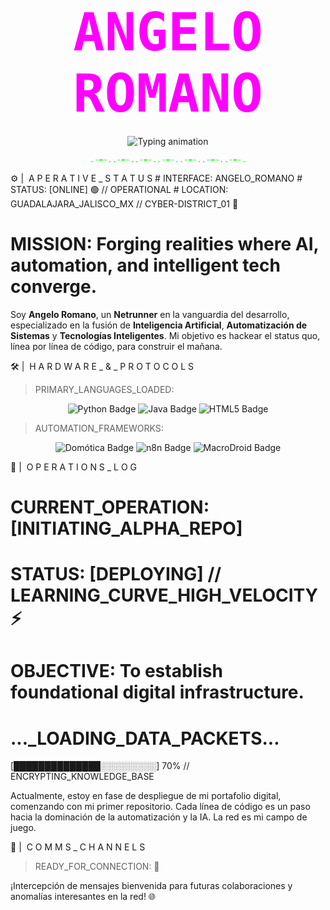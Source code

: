 <p align="center">
<h1 align="center">
<!-- Main title with a strong cyberpunk color -->
<code style="color:#FF00FF; font-weight:bold; font-family:'Fira Code', monospace; font-size:3em;">ANGELO ROMANO</code>
</h1>

<!-- Glitchy typing animation with varied colors and prompts -->

<p align="center">
<img src="https://www.google.com/search?q=https://readme-typing-svg.demolab.com%3Ffont%3DFira%2BCode%26pause%3D1000%26color%3D00FF00%26center%3Dtrue%26vCenter%3Dtrue%26width%3D600%26lines%3D>_INITIATING_SEQUENCE...;&pause=500&color=FF00FF&lines=>>_NETRUNNER_PROTOCOLS_ONLINE...;&pause=750&color=00FFFF&lines=>>>_BUILDING_THE_FUTURE_FROM_GDL...;&pause=1000&color=FFD500&lines=>>>>_SYSTEMS_ARE_GO%21" alt="Typing animation" />
</p>
</p>

<p align="center"> <!-- ASCII art separator for a more aggressive look --> <code style="color:#00FF00;">.-=-..-=-..-=-..-=-..-=-..-=-..-=-.</code> </p>
⚙️ |  A P E R A T I V E _ S T A T U S
# INTERFACE: ANGELO_ROMANO
# STATUS: [ONLINE] 🟢 // OPERATIONAL
# LOCATION: GUADALAJARA_JALISCO_MX // CYBER-DISTRICT_01 🌃

# MISSION: Forging realities where AI, automation, and intelligent tech converge.

<p>
Soy <b>Angelo Romano</b>, un <b>Netrunner</b> en la vanguardia del desarrollo, especializado en la fusión de <b>Inteligencia Artificial</b>, <b>Automatización de Sistemas</b> y <b>Tecnologías Inteligentes</b>. Mi objetivo es hackear el status quo, línea por línea de código, para construir el mañana.
</p>

🛠️ |  H A R D W A R E _ & _ P R O T O C O L S
> PRIMARY_LANGUAGES_LOADED:

<div align="center">
<!-- Vibrant badges for key languages - CORRECTED URLs -->
<img src="https://www.google.com/search?q=https://img.shields.io/badge/Python-3776AB%3Fstyle%3Dfor-the-badge%26logo%3Dpython%26logoColor%3DFFDE57%26color%3D2E8B57" alt="Python Badge">
<img src="https://www.google.com/search?q=https://img.shields.io/badge/Java-007396%3Fstyle%3Dfor-the-badge%26logo%3Djava%26logoColor%3DFFFFFF%26color%3DFF4500" alt="Java Badge">
<img src="https://www.google.com/search?q=https://img.shields.io/badge/HTML5-E34F26%3Fstyle%3Dfor-the-badge%26logo%3Dhtml5%26logoColor%3DFFFFFF%26color%3DDA70D6" alt="HTML5 Badge">
<!-- Add other languages if relevant -->
</div>

> AUTOMATION_FRAMEWORKS:

<div align="center">
<!-- Cyberpunk-themed badges for automation tools - CORRECTED URLs -->
<img src="https://www.google.com/search?q=https://img.shields.io/badge/Dom%25C3%25B3tica-2196F3%3Fstyle%3Dfor-the-badge%26logoColor%3DFFFFFF%26color%3D1E90FF" alt="Domótica Badge">
<img src="https://www.google.com/search?q=https://img.shields.io/badge/n8n-4A148C%3Fstyle%3Dfor-the-badge%26logoColor%3DFFFFFF%26color%3D8A2BE2" alt="n8n Badge">
<img src="https://www.google.com/search?q=https://img.shields.io/badge/MacroDroid-FF8C00%3Fstyle%3Dfor-the-badge%26logoColor%3DFFFFFF%26color%3DFFD700" alt="MacroDroid Badge">
</div>

🧪 |  O P E R A T I O N S _ L O G
# CURRENT_OPERATION: [INITIATING_ALPHA_REPO]
# STATUS: [DEPLOYING] // LEARNING_CURVE_HIGH_VELOCITY ⚡
# OBJECTIVE: To establish foundational digital infrastructure.

# ..._LOADING_DATA_PACKETS...
[██████████████░░░░░░░░░] 70% // ENCRYPTING_KNOWLEDGE_BASE

<p>
Actualmente, estoy en fase de despliegue de mi portafolio digital, comenzando con mi primer repositorio. Cada línea de código es un paso hacia la dominación de la automatización y la IA. La red es mi campo de juego.
</p>

📡 |  C O M M S _ C H A N N E L S
> READY_FOR_CONNECTION: 💬

<p align="center">
<!-- Social media icons for connecting. Remember to replace the placeholder links! -->
<!-- Example LinkedIn: -->
<!-- <a href="https://www.google.com/search?q=https://www.linkedin.com/in/tu_usuario/"><img src="https://www.google.com/search?q=https://cdn.jsdelivr.net/gh/devicons/devicon/icons/linkedin/linkedin-original.svg" width="45" title="LinkedIn" /></a> -->
<!-- Example Twitter/X: -->
<!-- <a href="https://www.google.com/search?q=https://twitter.com/tu_usuario/"><img src="https://www.google.com/search?q=https://cdn.jsdelivr.net/gh/devicons/devicon/icons/twitter/twitter-original.svg" width="45" title="Twitter/X" /></a> -->
<!-- Example GitHub: (you can link to your main GitHub profile) -->
<!-- <a href="https://www.google.com/search?q=https://github.com/tu_usuario/"><img src="https://www.google.com/search?q=https://cdn.jsdelivr.net/gh/devicons/devicon/icons/github/github-original.svg" width="45" title="GitHub" /></a> -->

¡Intercepción de mensajes bienvenida para futuras colaboraciones y anomalías interesantes en la red! 🌐

</p>
